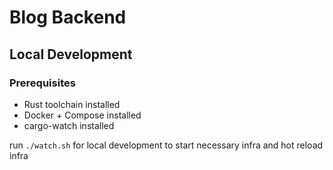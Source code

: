 # Blog Backend

## Local Development

### Prerequisites
* Rust toolchain installed
* Docker + Compose installed
* cargo-watch installed

run `./watch.sh` for local development to start necessary infra and hot reload infra